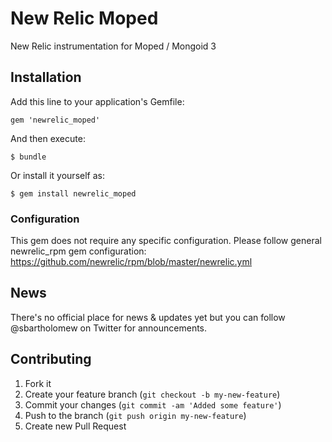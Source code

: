 # New Relic Moped

New Relic instrumentation for Moped / Mongoid 3

## Installation

Add this line to your application's Gemfile:

    gem 'newrelic_moped'

And then execute:

    $ bundle

Or install it yourself as:

    $ gem install newrelic_moped

### Configuration

This gem does not require any specific configuration. Please follow general newrelic_rpm gem configuration:
https://github.com/newrelic/rpm/blob/master/newrelic.yml

## News

There's no official place for news & updates yet but you can follow @sbartholomew on Twitter for announcements.

## Contributing

1. Fork it
2. Create your feature branch (`git checkout -b my-new-feature`)
3. Commit your changes (`git commit -am 'Added some feature'`)
4. Push to the branch (`git push origin my-new-feature`)
5. Create new Pull Request
